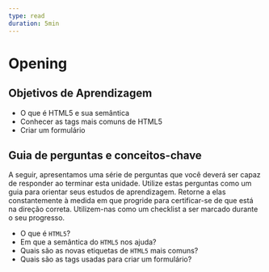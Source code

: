 ```yaml
---
type: read
duration: 5min
---
```


# Opening

## Objetivos de Aprendizagem

- O que é HTML5 e sua semântica
- Conhecer as tags mais comuns de HTML5
- Criar um formulário

## Guia de perguntas e conceitos-chave

A seguir, apresentamos uma série de perguntas que você deverá ser capaz de
responder ao terminar esta unidade. Utilize estas perguntas como um guia para
orientar seus estudos de aprendizagem. Retorne a elas constantemente à medida em
que progride para certificar-se de que está na direção correta. Utilizem-nas
como um checklist a ser marcado durante o seu progresso.

- O que é `HTML5`?
- Em que a semântica do `HTML5` nos ajuda?
- Quais são as novas etiquetas de `HTML5` mais comuns?
- Quais são as tags usadas para criar um formulário?
